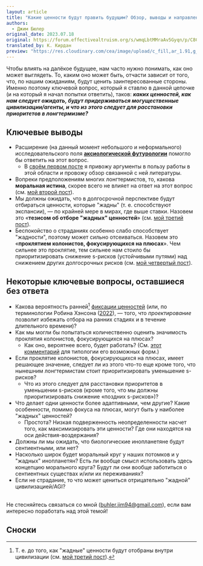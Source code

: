 ```yaml
---
layout: article
title: "Какие ценности будут править будущим? Обзор, выводы и направления для будущих исследований"
authors:
  - Джим Бюлер
original_date: 2023.07.18
original: https://forum.effectivealtruism.org/s/wmqLbtMMraAv5Gyqn/p/C8CPrTe2QqdtGxLtz
translated_by: К. Кирдан
preview: "https://res.cloudinary.com/cea/image/upload/c_fill,ar_1.91,g_auto/SocialPreview/w942f8mhzu5jcpktplvg"
---
```

Чтобы влиять на далёкое будущее, нам часто нужно понимать, как оно может выглядеть. То, каким оно может быть, отчасти зависит от того, что, по нашим ожиданиям, будут ценить заинтересованные стороны. Именно поэтому ключевой вопрос, который я ставлю в данной цепочке (и на который я начал попытки ответить), таков: ***каких ценностей, как нам следует ожидать, будут придерживаться могущественные цивилизации/агенты, и что из этого следует для расстановки приоритетов в лонгтермизме?***

## Ключевые выводы

- Расширение (на данный момент небольшого и неформального) исследовательского поля **[аксиологической футурологии](https://forum.effectivealtruism.org/topics/axiological-futurism)** помогло бы ответить на этот вопрос.
  - В [своём первом посте](jim-buhler-predicting-what-future-people-value.html) я привожу аргументы в пользу работы в этой области и провожу обзор связанной с ней литературы.
- Вопреки предположениям многих лонгтермистов, то, какова **моральная истина**, скорее всего не влияет на ответ на этот вопрос (см. [мой второй пост](jim-buhler-what-the-moral-truth-might-be-makes-no-difference.html)).
- Мы должны ожидать, что в долгосрочной перспективе будут отбираться ценности, которые "жадны" (т. е. способствуют экспансии), — по крайней мере в мирах, где выше ставки. Назовем это «**тезисом об отборе "жадных" ценностей**» (см. [мой третий пост](jim-buhler-the-grabby-values-selection-thesis.html)).
- Беспокойство о страданиях особенно слабо способствует "жадности", поэтому может сильно отсеиваться. Назовем это «**проклятием колонистов, фокусирующихся на плюсах**». Чем сильнее это проклятие, тем сильнее нам стоило бы приоритизировать снижение s-рисков (устойчивыми путями) над снижением других долгосрочных рисков (см. [мой четвертый пост](jim-buhler-why-we-may-expect-our-successors-not-to-care-about-suffering.html)).

## Некоторые ключевые вопросы, оставшиеся без ответа

- Какова вероятность ранней[^1] [фиксации ценностей](https://forum.effectivealtruism.org/topics/value-lock-in) (или, по терминологии Робина Хэнсона ([2022](https://www.overcomingbias.com/p/will-design-escape-selectionhtml)), — того, что _проектирование_ позволит избежать отбора на ранних стадиях и в течение длительного времени)?
- Как мы могли бы попытаться количественно оценить значимость проклятия колонистов, фокусирующихся на плюсах?
  - Как оно, вероятнее всего, будет работать? (См. [этот комментарий](https://forum.effectivealtruism.org/posts/bTPP7fZxSvBzsNDES/why-we-may-expect-our-successors-not-to-care-about-suffering-2?commentId=hvFPJR8re2mE55eb8) для типологии его возможных форм.)
- Если проклятие колонистов, фокусирующихся на плюсах, имеет решающее значение, следует ли из этого что-то еще кроме того, что нынешним лонгтермистам стоит приоритизировать уменьшение s-рисков?
  - Что из этого следует для расстановки приоритетов в уменьшении s-рисков (кроме того, что мы должны приоритизировать снижение «поздних s-рисков»)?
- Что делает одни ценности более адаптивными, чем другие? Какие особенности, помимо фокуса на плюсах, могут быть у наиболее "жадных" ценностей?
  - Простота? Низкая подверженность неопределенности насчет того, как максимизировать эти ценности? Где они находятся на оси действия-воздержания?
- Должны ли мы ожидать, что биологические инопланетяне будут сентиентными, или нет?
- Насколько широк будет моральный круг у наших потомков и у "жадных" инопланетян? Есть ли вообще смысл использовать здесь концепцию морального круга? Будут ли они вообще заботиться о сентиентных существах и/или их переживаниях?
- Если не страдание, то что может цениться отрицательно "жадной" цивилизацией/AGI?<br><br>

Не стесняйтесь связаться со мной (buhler.jim94@gmail.com), если вам интересно поработать над этой темой!

## Сноски

[^1]: Т. е. до того, как "жадные" ценности будут отобраны внутри цивилизации (см. [мой третий пост](jim-buhler-the-grabby-values-selection-thesis.html)).

